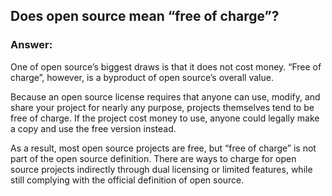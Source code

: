 ## Does open source mean “free of charge”?

### Answer: 

One of open source’s biggest draws is that it does not cost money. “Free of charge”, however, is a byproduct of open source’s overall value.

Because an open source license requires that anyone can use, modify, and share your project for nearly any purpose, projects themselves tend to be free of charge. If the project cost money to use, anyone could legally make a copy and use the free version instead.

As a result, most open source projects are free, but “free of charge” is not part of the open source definition. There are ways to charge for open source projects indirectly through dual licensing or limited features, while still complying with the official definition of open source.
